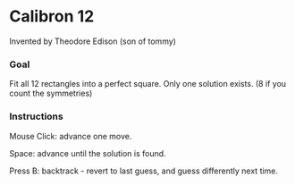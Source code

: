 # Calibron 12
Invented by Theodore Edison (son of tommy)

### Goal
Fit all 12 rectangles into a perfect square.
Only one solution exists. (8 if you count the symmetries)


### Instructions
Mouse Click: advance one move.

Space: advance until the solution is found.

Press B:  backtrack - revert to last guess, and guess differently next time.

